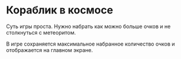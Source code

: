 # Кораблик в космосе

Суть игры проста. Нужно набрать как можно больше очков и не столкнуться с метеоритом. 

В игре сохраняется максимальное набранное количество очков и отображается на главном экране.
